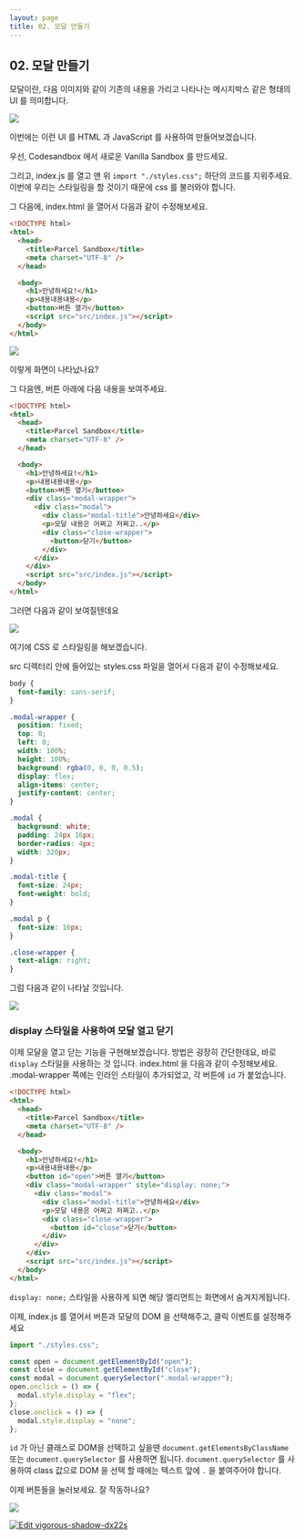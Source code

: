 ```yaml
---
layout: page
title: 02. 모달 만들기
---
```


## 02. 모달 만들기

모달이란, 다음 이미지와 같이 기존의 내용을 가리고 나타나는 메시지박스 같은 형태의 UI 를 의미합니다.

![](https://i.imgur.com/FRt5Agc.png)

이번에는 이런 UI 를 HTML 과 JavaScript 를 사용하여 만들어보겠습니다.

우선, Codesandbox 에서 새로운 Vanilla Sandbox 를 만드세요.

그리고, index.js 를 열고 맨 위 `import "./styles.css";` 하단의 코드를 지워주세요. 이번에 우리는 스타일링을 할 것이기 때문에 css 를 불러와야 합니다. 

그 다음에, index.html 을 열어서 다음과 같이 수정해보세요.

```html
<!DOCTYPE html>
<html>
  <head>
    <title>Parcel Sandbox</title>
    <meta charset="UTF-8" />
  </head>

  <body>
    <h1>안녕하세요!</h1>
    <p>내용내용내용</p>
    <button>버튼 열기</button>
    <script src="src/index.js"></script>
  </body>
</html>
```


![](https://i.imgur.com/q6IowoG.png)

이렇게 화면이 나타났나요?

그 다음엔, 버튼 아래에 다음 내용을 보여주세요.

```html
<!DOCTYPE html>
<html>
  <head>
    <title>Parcel Sandbox</title>
    <meta charset="UTF-8" />
  </head>

  <body>
    <h1>안녕하세요!</h1>
    <p>내용내용내용</p>
    <button>버튼 열기</button>
    <div class="modal-wrapper">
      <div class="modal">
        <div class="modal-title">안녕하세요</div>
        <p>모달 내용은 어쩌고 저쩌고..</p>
        <div class="close-wrapper">
          <button>닫기</button>
        </div>
      </div>
    </div>
    <script src="src/index.js"></script>
  </body>
</html>
```

그러면 다음과 같이 보여질텐데요

![](https://i.imgur.com/H05agKs.png)

여기에 CSS 로 스타일링을 해보겠습니다.

src 디렉터리 안에 들어있는 styles.css 파일을 열어서 다음과 같이 수정해보세요.

```css
body {
  font-family: sans-serif;
}

.modal-wrapper {
  position: fixed;
  top: 0;
  left: 0;
  width: 100%;
  height: 100%;
  background: rgba(0, 0, 0, 0.5);
  display: flex;
  align-items: center;
  justify-content: center;
}

.modal {
  background: white;
  padding: 24px 16px;
  border-radius: 4px;
  width: 320px;
}

.modal-title {
  font-size: 24px;
  font-weight: bold;
}

.modal p {
  font-size: 16px;
}

.close-wrapper {
  text-align: right;
}
```

그럼 다음과 같이 나타날 것입니다.

![](https://i.imgur.com/FRt5Agc.png)

### display 스타일을 사용하여 모달 열고 닫기

이제 모달을 열고 닫는 기능을 구현해보겠습니다. 방법은 굉장히 간단한데요, 바로 `display` 스타일을 사용하는 것 입니다. index.html 을 다음과 같이 수정해보세요. .modal-wrapper 쪽에는 인라인 스타일이 추가되었고, 각 버튼에 `id` 가 붙었습니다.

```html
<!DOCTYPE html>
<html>
  <head>
    <title>Parcel Sandbox</title>
    <meta charset="UTF-8" />
  </head>

  <body>
    <h1>안녕하세요!</h1>
    <p>내용내용내용</p>
    <button id="open">버튼 열기</button>
    <div class="modal-wrapper" style="display: none;">
      <div class="modal">
        <div class="modal-title">안녕하세요</div>
        <p>모달 내용은 어쩌고 저쩌고..</p>
        <div class="close-wrapper">
          <button id="close">닫기</button>
        </div>
      </div>
    </div>
    <script src="src/index.js"></script>
  </body>
</html>
```

`display: none;` 스타일을 사용하게 되면 해당 엘리먼트는 화면에서 숨겨지게됩니다.


이제, index.js 를 열어서 버튼과 모달의 DOM 을 선택해주고, 클릭 이벤트를 설정해주세요

```javascript
import "./styles.css";

const open = document.getElementById("open");
const close = document.getElementById("close");
const modal = document.querySelector(".modal-wrapper");
open.onclick = () => {
  modal.style.display = "flex";
};
close.onclick = () => {
  modal.style.display = "none";
};
```

`id` 가 아닌 클래스로 DOM을 선택하고 싶을땐 `document.getElementsByClassName` 또는 `document.querySelector` 를 사용하면 됩니다. `document.querySelector` 를 사용하여 class 값으로 DOM 을 선택 할 때에는 텍스트 앞에 `.` 을 붙여주어야 합니다.


이제 버튼들을 눌러보세요. 잘 작동하나요?

![](https://i.imgur.com/0MqEVWr.gif)

[![Edit vigorous-shadow-dx22s](https://codesandbox.io/static/img/play-codesandbox.svg)](https://codesandbox.io/s/vigorous-shadow-dx22s?fontsize=14)

